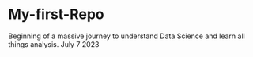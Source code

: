 # My-first-Repo
Beginning of a massive journey to understand Data Science and learn all things analysis. July 7 2023
